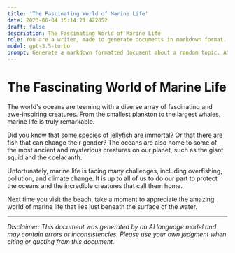 ```yaml
---
title: 'The Fascinating World of Marine Life'
date: 2023-06-04 15:14:21.422052
draft: false
description: The Fascinating World of Marine Life
role: You are a writer, made to generate documents in markdown format. It is very important that all of the documents you generate are in valid markdown format.
model: gpt-3.5-turbo
prompt: Generate a markdown formatted document about a random topic. At the bottom, include a disclaimer explaining that the document was generated by you. The first line of the document should be the title. Make sure that the entire document is in proper markdown format, using a mix of various tags to make the document visually appealing.
---
```


# The Fascinating World of Marine Life

The world's oceans are teeming with a diverse array of fascinating and awe-inspiring creatures. From the smallest plankton to the largest whales, marine life is truly remarkable. 

Did you know that some species of jellyfish are immortal? Or that there are fish that can change their gender? The oceans are also home to some of the most ancient and mysterious creatures on our planet, such as the giant squid and the coelacanth. 

Unfortunately, marine life is facing many challenges, including overfishing, pollution, and climate change. It is up to all of us to do our part to protect the oceans and the incredible creatures that call them home.

Next time you visit the beach, take a moment to appreciate the amazing world of marine life that lies just beneath the surface of the water.

---

*Disclaimer: This document was generated by an AI language model and may contain errors or inconsistencies. Please use your own judgment when citing or quoting from this document.*